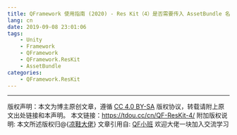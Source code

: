 ```yaml
---
title: QFramework 使用指南 (2020) - Res Kit（4）是否需要传入 AssetBundle 名字
lang: cn
date: 2019-09-08 23:01:06
tags:
    - Unity
    - Framework
    - QFramework
    - QFramework.ResKit
    - AssetBundle
categories:
    - QFramework.ResKit
---
```



--- 

版权声明：本文为博主原创文章，遵循 [CC 4.0 BY-SA](http://creativecommons.org/licenses/by-sa/4.0/) 版权协议，转载请附上原文出处链接和本声明。
本文链接：https://tdou.cc/cn/QF-ResKit-4/
附加版权说明: 本文所述版权归@{[凉鞋大佬](https://github.com/liangxiegame)}
文章引用自: [QF小班](http://master.liangxiegame.com/master/intro) 欢迎大佬一块加入交流学习